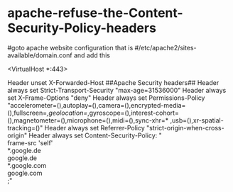 # apache-refuse-the-Content-Security-Policy-headers


#goto apache website configuration
that is 
#/etc/apache2/sites-available/domain.conf
and add this 

<VirtualHost *:443>
  
  Header unset X-Forwarded-Host
  ##Apache Security headers##
    Header always set Strict-Transport-Security "max-age=31536000"
    Header always set X-Frame-Options "deny"
    Header always set Permissions-Policy "accelerometer=(),autoplay=(),camera=(),encrypted-media=(),fullscreen=*,geolocation=*,gyroscope=(),interest-cohort=(),magnetometer=(),microphone=(),midi=(),sync-xhr=*    ,usb=(),xr-spatial-tracking=()"
    Header always set Referrer-Policy "strict-origin-when-cross-origin"
   Header always set Content-Security-Policy: "\
   frame-src 'self' \
     *.google.de   \
       google.de   \
     *.google.com  \
       google.com  \
;"
 
  </VirtualHost>
